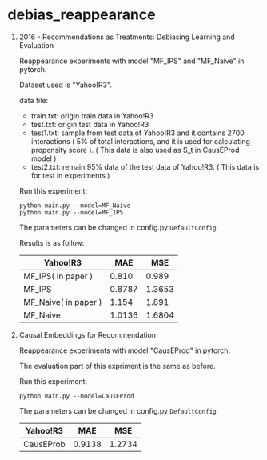 # debias_reappearance

1. 2016 - Recommendations as Treatments: Debiasing Learning and Evaluation

   Reappearance experiments with model "MF_IPS" and "MF_Naive" in pytorch.

   Dataset used is "Yahoo!R3".

   data file:

   * train.txt: origin train data in Yahoo!R3
   * test.txt: origin test data in Yahoo!R3
   * test1.txt: sample from test data of Yahoo!R3 and it contains 2700 interactions ( 5% of total interactions, and it is used for calculating propensity score ). ( This data is also used as S_t in CausEProd model )
   * test2.txt: remain 95% data of the test data of Yahoo!R3. ( This data is for test in experiments )

   

   Run this experiment:
   
   ```
   python main.py --model=MF_Naive
   python main.py --model=MF_IPS
   ```
   
   The parameters can be changed in config.py `DefaultConfig`
   
   
   
   Results is as follow:
   
   | Yahoo!R3             | MAE    | MSE    |
   | -------------------- | ------ | ------ |
   | MF_IPS( in paper )   | 0.810  | 0.989  |
   | MF_IPS               | 0.8787 | 1.3653 |
   | MF_Naive( in paper ) | 1.154  | 1.891  |
   | MF_Naive             | 1.0136 | 1.6804 |



2. Causal Embeddings for Recommendation

   Reappearance experiments with model "CausEProd" in pytorch.

   The evaluation part of this expriment is the same as before.
   
   
   
   Run this experiment:
   
   ```
   python main.py --model=CausEProd
   ```
   
   The parameters can be changed in config.py `DefaultConfig`
   
   
   
   | Yahoo!R3  | MAE    | MSE    |
   | --------- | ------ | ------ |
   | CausEProb | 0.9138 | 1.2734 |
   
   
   
   
